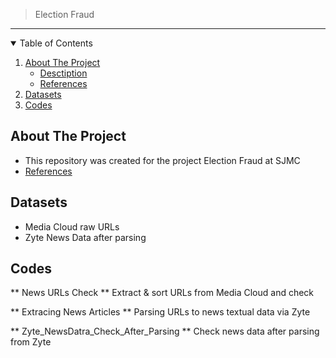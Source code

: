 > Election Fraud 
---
<!-- TABLE OF CONTENTS -->
<details open="open">
  <summary>Table of Contents</summary>
  <ol>
    <li>
      <a href="#about-the-project">About The Project</a>
      <ul>
        <li><a href="#desctiption">Desctiption</a></li>
        <li><a href="#references">References</a></li>
      </ul>
    </li>
    <li>
      <a href="#Datasets">Datasets</a>
    <li>
      <a href="#Codess">Codes</a>
    </li>


    
  </ol>
</details>


<!-- ABOUT THE PROJECT -->
## About The Project
- This repository was created for the project Election Fraud at SJMC
- [References](#references)


## Datasets
- Media Cloud raw URLs
- Zyte News Data after parsing



<!-- CODES -->
## Codes
** News URLs Check **
Extract & sort URLs from Media Cloud and check

** Extracing News Articles **
Parsing URLs to news textual data via Zyte

** Zyte_NewsDatra_Check_After_Parsing **
Check news data after parsing from Zyte
 

